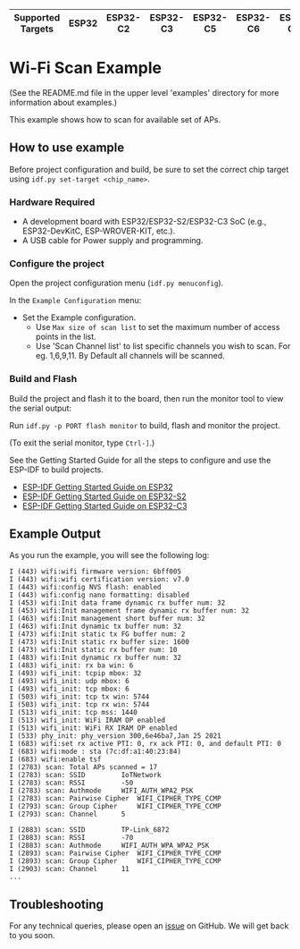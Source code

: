 | Supported Targets | ESP32 | ESP32-C2 | ESP32-C3 | ESP32-C5 | ESP32-C6 | ESP32-C61 | ESP32-S2 | ESP32-S3 |
| ----------------- | ----- | -------- | -------- | -------- | -------- | --------- | -------- | -------- |

# Wi-Fi Scan Example

(See the README.md file in the upper level 'examples' directory for more information about examples.)

This example shows how to scan for available set of APs.

## How to use example

Before project configuration and build, be sure to set the correct chip target using `idf.py set-target <chip_name>`.

### Hardware Required

* A development board with ESP32/ESP32-S2/ESP32-C3 SoC (e.g., ESP32-DevKitC, ESP-WROVER-KIT, etc.).
* A USB cable for Power supply and programming.

### Configure the project

Open the project configuration menu (`idf.py menuconfig`).

In the `Example Configuration` menu:

* Set the Example configuration.
    * Use `Max size of scan list` to set the maximum number of access points in the list.
    * Use 'Scan Channel list' to list specific channels you wish to scan. For eg. 1,6,9,11. By Default all channels will be scanned.

### Build and Flash

Build the project and flash it to the board, then run the monitor tool to view the serial output:

Run `idf.py -p PORT flash monitor` to build, flash and monitor the project.

(To exit the serial monitor, type ``Ctrl-]``.)

See the Getting Started Guide for all the steps to configure and use the ESP-IDF to build projects.

* [ESP-IDF Getting Started Guide on ESP32](https://docs.espressif.com/projects/esp-idf/en/latest/esp32/get-started/index.html)
* [ESP-IDF Getting Started Guide on ESP32-S2](https://docs.espressif.com/projects/esp-idf/en/latest/esp32s2/get-started/index.html)
* [ESP-IDF Getting Started Guide on ESP32-C3](https://docs.espressif.com/projects/esp-idf/en/latest/esp32c3/get-started/index.html)

## Example Output

As you run the example, you will see the following log:

```
I (443) wifi:wifi firmware version: 6bff005
I (443) wifi:wifi certification version: v7.0
I (443) wifi:config NVS flash: enabled
I (443) wifi:config nano formatting: disabled
I (453) wifi:Init data frame dynamic rx buffer num: 32
I (453) wifi:Init management frame dynamic rx buffer num: 32
I (463) wifi:Init management short buffer num: 32
I (463) wifi:Init dynamic tx buffer num: 32
I (473) wifi:Init static tx FG buffer num: 2
I (473) wifi:Init static rx buffer size: 1600
I (473) wifi:Init static rx buffer num: 10
I (483) wifi:Init dynamic rx buffer num: 32
I (483) wifi_init: rx ba win: 6
I (493) wifi_init: tcpip mbox: 32
I (493) wifi_init: udp mbox: 6
I (493) wifi_init: tcp mbox: 6
I (503) wifi_init: tcp tx win: 5744
I (503) wifi_init: tcp rx win: 5744
I (513) wifi_init: tcp mss: 1440
I (513) wifi_init: WiFi IRAM OP enabled
I (513) wifi_init: WiFi RX IRAM OP enabled
I (533) phy_init: phy_version 300,6e46ba7,Jan 25 2021
I (683) wifi:set rx active PTI: 0, rx ack PTI: 0, and default PTI: 0
I (683) wifi:mode : sta (7c:df:a1:40:23:84)
I (683) wifi:enable tsf
I (2783) scan: Total APs scanned = 17
I (2783) scan: SSID 		IoTNetwork
I (2783) scan: RSSI 		-50
I (2783) scan: Authmode 	WIFI_AUTH_WPA2_PSK
I (2783) scan: Pairwise Cipher 	WIFI_CIPHER_TYPE_CCMP
I (2793) scan: Group Cipher 	WIFI_CIPHER_TYPE_CCMP
I (2793) scan: Channel 		5

I (2883) scan: SSID 		TP-Link_6872
I (2883) scan: RSSI 		-70
I (2883) scan: Authmode 	WIFI_AUTH_WPA_WPA2_PSK
I (2893) scan: Pairwise Cipher 	WIFI_CIPHER_TYPE_CCMP
I (2893) scan: Group Cipher 	WIFI_CIPHER_TYPE_CCMP
I (2903) scan: Channel 		11
...
```

## Troubleshooting

For any technical queries, please open an [issue](https://github.com/espressif/esp-idf/issues) on GitHub. We will get back to you soon.
